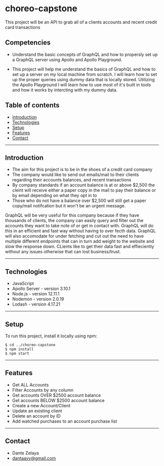 # choreo-capstone

This project will be an API to grab all of a clients accounts and recent credit card transactions

## Competencies

- Understand the basic concepts of GraphQL and how to propersly set up a GraphQL server using Apollo and Apollo Playground.

- This project will help me understand the basics of GraphQL and how to set up a server on my local machine from scratch. I will learn how to set up the proper queries using dummy data that is locally stored. Utilizing the Apollo Playground I will learn how to use most of it's built in tools and how it works by intercting with my dummy data.

## Table of contents

- [Introduction](#introduction)
- [Technologies](#technologies)
- [Setup](#setup)
- [Features](#features)
- [Contact](#contact)

---

## Introduction

- The aim for this project is to be in the shoes of a credit card company
- The company would like to send out emails/mail to their clients regarding their accounts balances, and recent transactions
- By company standards if an account balance is at or above $2,500 the cleint will receive either a paper copy in the mail to pay their balance or by email depending on what they opt in to
- Those who do not have a balance over $2,500 will still get a paper copy/mail notifcation but it won't be an urgent message.

GraphQL will be very useful for this company because if they have thousands of clients, the company can easily query and filter out the accounts they want to take note of or get in contact with. GraphQL will do this in an efficient and fast way without having to over fecth data. GraphQL will also accomodate for under fetching and cut out the need to have multiple different endpoints that can in turn add weight to the website and slow the response down. CLients like to get their data fast and effieciently without any issues otherwise that can lost business/trust.

---

## Technologies

- JavaScript
- Apollo Server - version 3.10.1
- Node.js - version 12.11.1
- Nodemon - version 2.0.19
- Lodash - version 4.17.21

---

## Setup

To run this project, install it locally using npm:

```
$ cd ../choreo-capstone
$ npm install
$ npm start
```

---

## Features

- Get ALL Accounts
- Filter Accounts by any column
- Get accounts OVER $2500 account balance
- Get accounts BELOW $2500 account balance
- Create a new Account/Client
- Update an existing client
- Delete an account by ID
- Add watched purchases to an account purchase list


---

## Contact

- Dante Zelaya
- dantaayy@gmail.com